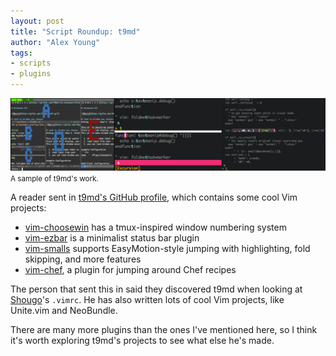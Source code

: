 ```yaml
---
layout: post
title: "Script Roundup: t9md"
author: "Alex Young"
tags: 
- scripts
- plugins
---
```


<div class="image">
  <img src="/images/posts/t9md.png" alt="" />
  <small>A sample of t9md's work.</small>
</div>

A reader sent in [t9md's GitHub profile](https://github.com/t9md?tab=repositories), which contains some cool Vim projects:

* [vim-choosewin](https://github.com/t9md/vim-choosewin) has a tmux-inspired window numbering system
* [vim-ezbar](https://github.com/t9md/vim-ezbar) is a minimalist status bar plugin
* [vim-smalls](https://github.com/t9md/vim-smalls) supports EasyMotion-style jumping with highlighting, fold skipping, and more features
* [vim-chef](https://github.com/t9md/vim-chef), a plugin for jumping around Chef recipes

The person that sent this in said they discovered t9md when looking at [Shougo](https://github.com/Shougo)'s `.vimrc`.  He has also written lots of cool Vim projects, like Unite.vim and NeoBundle.

There are many more plugins than the ones I've mentioned here, so I think it's worth exploring t9md's projects to see what else he's made.

